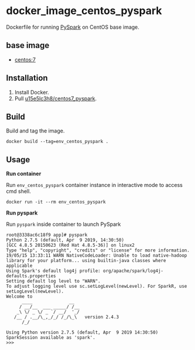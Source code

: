 # docker_image_centos_pyspark
Dockerfile for running [PySpark](https://spark.apache.org/docs/0.9.0/python-programming-guide.html) on CentOS base image.

## base image
* [centos:7](https://hub.docker.com/_/centos/)

## Installation
1. Install Docker.
2. Pull [u15e5lc3h8/centos7_pyspark](https://hub.docker.com/r/u15e5lc3h8/centos7_pyspark).

## Build
Build and tag the image.
```
docker build --tag=env_centos_pyspark .
```

## Usage
**Run container**

Run `env_centos_pyspark` container instance in interactive mode to access cmd shell.
```
docker run -it --rm env_centos_pyspark
```
**Run pyspark**

Run `pyspark` inside container to launch PySpark
```
root@3338ac6c18f9 app]# pyspark
Python 2.7.5 (default, Apr  9 2019, 14:30:50) 
[GCC 4.8.5 20150623 (Red Hat 4.8.5-36)] on linux2
Type "help", "copyright", "credits" or "license" for more information.
19/05/15 13:33:11 WARN NativeCodeLoader: Unable to load native-hadoop library for your platform... using builtin-java classes where applicable
Using Spark's default log4j profile: org/apache/spark/log4j-defaults.properties
Setting default log level to "WARN".
To adjust logging level use sc.setLogLevel(newLevel). For SparkR, use setLogLevel(newLevel).
Welcome to
      ____              __
     / __/__  ___ _____/ /__
    _\ \/ _ \/ _ `/ __/  '_/
   /__ / .__/\_,_/_/ /_/\_\   version 2.4.3
      /_/

Using Python version 2.7.5 (default, Apr  9 2019 14:30:50)
SparkSession available as 'spark'.
>>> 
```

